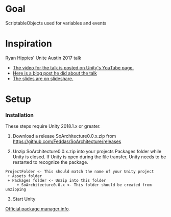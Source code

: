 # Goal

ScriptableObjects used for variables and events

# Inspiration

Ryan Hippies' Unite Austin 2017 talk
* [The video for the talk is posted on Unity's YouTube page.](https://www.youtube.com/watch?v=raQ3iHhE_Kk)
* [Here is a blog post he did about the talk](http://www.roboryantron.com/2017/10/unite-2017-game-architecture-with.html)
* [The slides are on slideshare.](https://www.slideshare.net/RyanHipple/game-architecture-with-scriptable-objects)

# Setup

### Installation

These steps require Unity 2018.1.x or greater.

1. Download a release SoArchitecture0.0.x.zip from https://github.com/Feddas/SoArchitecture/releases

2. Unzip SoArchitecture0.0.x.zip into your projects Packages folder while Unity is closed. If Unity is open during the file transfer, Unity needs to be restarted to recognize the package.

```
ProjectFolder <- This should match the name of your Unity project
 + Assets folder
 + Packages folder <- Unzip into this folder
     + SoArchitecture0.0.x <- This folder should be created from unzipping
```

3. Start Unity

[Official package manager info](https://blogs.unity3d.com/2018/05/09/unity-packages-life-cycle/).
